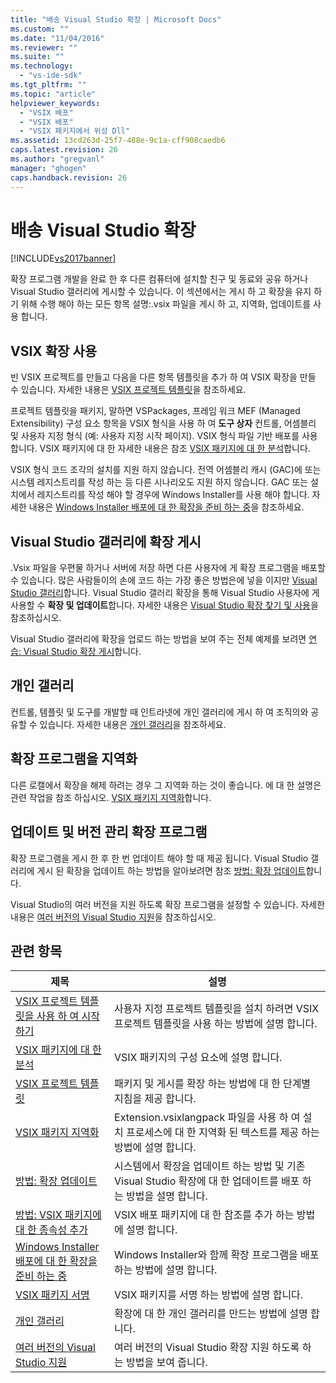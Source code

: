 ```yaml
---
title: "배송 Visual Studio 확장 | Microsoft Docs"
ms.custom: ""
ms.date: "11/04/2016"
ms.reviewer: ""
ms.suite: ""
ms.technology: 
  - "vs-ide-sdk"
ms.tgt_pltfrm: ""
ms.topic: "article"
helpviewer_keywords: 
  - "VSIX 배포"
  - "VSIX 배포"
  - "VSIX 패키지에서 위성 Dll"
ms.assetid: 13cd263d-25f7-488e-9c1a-cff908caedb6
caps.latest.revision: 26
ms.author: "gregvanl"
manager: "ghogen"
caps.handback.revision: 26
---
```

# 배송 Visual Studio 확장
[!INCLUDE[vs2017banner](../code-quality/includes/vs2017banner.md)]

확장 프로그램 개발을 완료 한 후 다른 컴퓨터에 설치할 친구 및 동료와 공유 하거나 Visual Studio 갤러리에 게시할 수 있습니다. 이 섹션에서는 게시 하 고 확장을 유지 하기 위해 수행 해야 하는 모든 항목 설명:.vsix 파일을 게시 하 고, 지역화, 업데이트를 사용 합니다.  
  
## VSIX 확장 사용  
 빈 VSIX 프로젝트를 만들고 다음을 다른 항목 템플릿을 추가 하 여 VSIX 확장을 만들 수 있습니다. 자세한 내용은 [VSIX 프로젝트 템플릿](../extensibility/vsix-project-template.md)을 참조하세요.  
  
 프로젝트 템플릿을 패키지, 말하면 VSPackages, 프레임 워크 MEF \(Managed Extensibility\) 구성 요소 항목을 VSIX 형식을 사용 하 여 **도구 상자** 컨트롤, 어셈블리 및 사용자 지정 형식 \(예: 사용자 지정 시작 페이지\). VSIX 형식 파일 기반 배포를 사용합니다. VSIX 패키지에 대 한 자세한 내용은 참조 [VSIX 패키지에 대 한 분석](../extensibility/anatomy-of-a-vsix-package.md)합니다.  
  
 VSIX 형식 코드 조각의 설치를 지원 하지 않습니다. 전역 어셈블리 캐시 \(GAC\)에 또는 시스템 레지스트리를 작성 하는 등 다른 시나리오도 지원 하지 않습니다. GAC 또는 설치에서 레지스트리를 작성 해야 할 경우에 Windows Installer를 사용 해야 합니다. 자세한 내용은 [Windows Installer 배포에 대 한 확장을 준비 하는 중](../extensibility/preparing-extensions-for-windows-installer-deployment.md)을 참조하세요.  
  
## Visual Studio 갤러리에 확장 게시  
 .Vsix 파일을 우편물 하거나 서버에 저장 하면 다른 사용자에 게 확장 프로그램을 배포할 수 있습니다. 많은 사람들이의 손에 코드 하는 가장 좋은 방법은에 넣을 이지만 [Visual Studio 갤러리](http://go.microsoft.com/fwlink/?LinkID=123847)합니다. Visual Studio 갤러리 확장을 통해 Visual Studio 사용자에 게 사용할 수 **확장 및 업데이트**합니다. 자세한 내용은 [Visual Studio 확장 찾기 및 사용](../ide/finding-and-using-visual-studio-extensions.md)을 참조하십시오.  
  
 Visual Studio 갤러리에 확장을 업로드 하는 방법을 보여 주는 전체 예제를 보려면 [연습: Visual Studio 확장 게시](../extensibility/walkthrough-publishing-a-visual-studio-extension.md)합니다.  
  
## 개인 갤러리  
 컨트롤, 템플릿 및 도구를 개발할 때 인트라넷에 개인 갤러리에 게시 하 여 조직의와 공유할 수 있습니다. 자세한 내용은 [개인 갤러리](../extensibility/private-galleries.md)을 참조하세요.  
  
## 확장 프로그램을 지역화  
 다른 로캘에서 확장을 해제 하려는 경우 그 지역화 하는 것이 좋습니다. 에 대 한 설명은 관련 작업을 참조 하십시오. [VSIX 패키지 지역화](../extensibility/localizing-vsix-packages.md)합니다.  
  
## 업데이트 및 버전 관리 확장 프로그램  
 확장 프로그램을 게시 한 후 한 번 업데이트 해야 할 때 제공 됩니다. Visual Studio 갤러리에 게시 된 확장을 업데이트 하는 방법을 알아보려면 참조 [방법: 확장 업데이트](../extensibility/how-to-update-a-visual-studio-extension.md)합니다.  
  
 Visual Studio의 여러 버전을 지원 하도록 확장 프로그램을 설정할 수 있습니다. 자세한 내용은 [여러 버전의 Visual Studio 지원](../extensibility/supporting-multiple-versions-of-visual-studio.md)을 참조하십시오.  
  
## 관련 항목  
  
|제목|설명|  
|--------|--------|  
|[VSIX 프로젝트 템플릿을 사용 하 여 시작 하기](../extensibility/getting-started-with-the-vsix-project-template.md)|사용자 지정 프로젝트 템플릿을 설치 하려면 VSIX 프로젝트 템플릿을 사용 하는 방법에 설명 합니다.|  
|[VSIX 패키지에 대 한 분석](../extensibility/anatomy-of-a-vsix-package.md)|VSIX 패키지의 구성 요소에 설명 합니다.|  
|[VSIX 프로젝트 템플릿](../extensibility/vsix-project-template.md)|패키지 및 게시를 확장 하는 방법에 대 한 단계별 지침을 제공 합니다.|  
|[VSIX 패키지 지역화](../extensibility/localizing-vsix-packages.md)|Extension.vsixlangpack 파일을 사용 하 여 설치 프로세스에 대 한 지역화 된 텍스트를 제공 하는 방법에 설명 합니다.|  
|[방법: 확장 업데이트](../extensibility/how-to-update-a-visual-studio-extension.md)|시스템에서 확장을 업데이트 하는 방법 및 기존 Visual Studio 확장에 대 한 업데이트를 배포 하는 방법을 설명 합니다.|  
|[방법: VSIX 패키지에 대 한 종속성 추가](../extensibility/how-to-add-a-dependency-to-a-vsix-package.md)|VSIX 배포 패키지에 대 한 참조를 추가 하는 방법에 설명 합니다.|  
|[Windows Installer 배포에 대 한 확장을 준비 하는 중](../extensibility/preparing-extensions-for-windows-installer-deployment.md)|Windows Installer와 함께 확장 프로그램을 배포 하는 방법에 설명 합니다.|  
|[VSIX 패키지 서명](../extensibility/signing-vsix-packages.md)|VSIX 패키지를 서명 하는 방법에 설명 합니다.|  
|[개인 갤러리](../extensibility/private-galleries.md)|확장에 대 한 개인 갤러리를 만드는 방법에 설명 합니다.|  
|[여러 버전의 Visual Studio 지원](../extensibility/supporting-multiple-versions-of-visual-studio.md)|여러 버전의 Visual Studio 확장 지원 하도록 하는 방법을 보여 줍니다.|